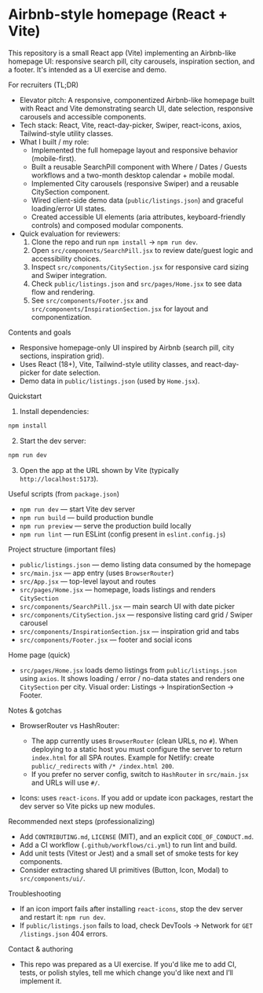 # Airbnb-style homepage (React + Vite)

This repository is a small React app (Vite) implementing an Airbnb-like homepage UI: responsive search pill, city carousels, inspiration section, and a footer. It's intended as a UI exercise and demo.

For recruiters (TL;DR)
- Elevator pitch: A responsive, componentized Airbnb-like homepage built with React and Vite demonstrating search UI, date selection, responsive carousels and accessible components.
- Tech stack: React, Vite, react-day-picker, Swiper, react-icons, axios, Tailwind-style utility classes.
- What I built / my role:
	- Implemented the full homepage layout and responsive behavior (mobile-first).
	- Built a reusable SearchPill component with Where / Dates / Guests workflows and a two-month desktop calendar + mobile modal.
	- Implemented City carousels (responsive Swiper) and a reusable CitySection component.
	- Wired client-side demo data (`public/listings.json`) and graceful loading/error UI states.
	- Created accessible UI elements (aria attributes, keyboard-friendly controls) and composed modular components.
- Quick evaluation for reviewers:
	1. Clone the repo and run `npm install` → `npm run dev`.
	2. Open `src/components/SearchPill.jsx` to review date/guest logic and accessibility choices.
	3. Inspect `src/components/CitySection.jsx` for responsive card sizing and Swiper integration.
	4. Check `public/listings.json` and `src/pages/Home.jsx` to see data flow and rendering.
	5. See `src/components/Footer.jsx` and `src/components/InspirationSection.jsx` for layout and componentization.


Contents and goals
- Responsive homepage-only UI inspired by Airbnb (search pill, city sections, inspiration grid).
- Uses React (18+), Vite, Tailwind-style utility classes, and react-day-picker for date selection.
- Demo data in `public/listings.json` (used by `Home.jsx`).

Quickstart
1. Install dependencies:

```powershell
npm install
```

2. Start the dev server:

```powershell
npm run dev
```

3. Open the app at the URL shown by Vite (typically `http://localhost:5173`).

Useful scripts (from `package.json`)
- `npm run dev` — start Vite dev server
- `npm run build` — build production bundle
- `npm run preview` — serve the production build locally
- `npm run lint` — run ESLint (config present in `eslint.config.js`)

Project structure (important files)
- `public/listings.json` — demo listing data consumed by the homepage
- `src/main.jsx` — app entry (uses `BrowserRouter`)
- `src/App.jsx` — top-level layout and routes
- `src/pages/Home.jsx` — homepage, loads listings and renders `CitySection`
- `src/components/SearchPill.jsx` — main search UI with date picker
- `src/components/CitySection.jsx` — responsive listing card grid / Swiper carousel
- `src/components/InspirationSection.jsx` — inspiration grid and tabs
- `src/components/Footer.jsx` — footer and social icons

Home page (quick)
- `src/pages/Home.jsx` loads demo listings from `public/listings.json` using `axios`. It shows loading / error / no-data states and renders one `CitySection` per city. Visual order: Listings → InspirationSection → Footer.

Notes & gotchas
- BrowserRouter vs HashRouter:
	- The app currently uses `BrowserRouter` (clean URLs, no `#`). When deploying to a static host you must configure the server to return `index.html` for all SPA routes. Example for Netlify: create `public/_redirects` with `/* /index.html 200`.
	- If you prefer no server config, switch to `HashRouter` in `src/main.jsx` and URLs will use `#/`.

- Icons: uses `react-icons`. If you add or update icon packages, restart the dev server so Vite picks up new modules.

Recommended next steps (professionalizing)
- Add `CONTRIBUTING.md`, `LICENSE` (MIT), and an explicit `CODE_OF_CONDUCT.md`.
- Add a CI workflow (`.github/workflows/ci.yml`) to run lint and build.
- Add unit tests (Vitest or Jest) and a small set of smoke tests for key components.
- Consider extracting shared UI primitives (Button, Icon, Modal) to `src/components/ui/`.

Troubleshooting
- If an icon import fails after installing `react-icons`, stop the dev server and restart it: `npm run dev`.
- If `public/listings.json` fails to load, check DevTools → Network for `GET /listings.json` 404 errors.

Contact & authoring
- This repo was prepared as a UI exercise. If you'd like me to add CI, tests, or polish styles, tell me which change you'd like next and I’ll implement it.
